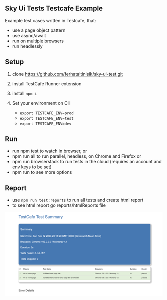 ## Sky Ui Tests Testcafe Example

Example test cases written in Testcafe, that:

- use a page object pattern
- use async/await
- run on multiple browsers
- run headlessly


## Setup
1. clone https://github.com/ferhataltinisik/sky-ui-test.git
2. install TestCafe Runner extension
3. install `npm i`
4. Set your environment on Cli

    * `export TESTCAFE_ENV=prod`
    * `export TESTCAFE_ENV=test`  
    * `export TESTCAFE_ENV=dev` 


## Run
* run npm test to watch in browser, or
* npm run all to run parallel, headless, on Chrome and Firefox or
* npm run browserstack to run tests in the cloud (requires an account and env keys to be set)
* npm run to see more options

## Report
* use `npm run test:reports` to run all tests and create html report
* to see html report go reports/htmlReports file

![Alt text](reports/report_screenshot.png "Optional title")